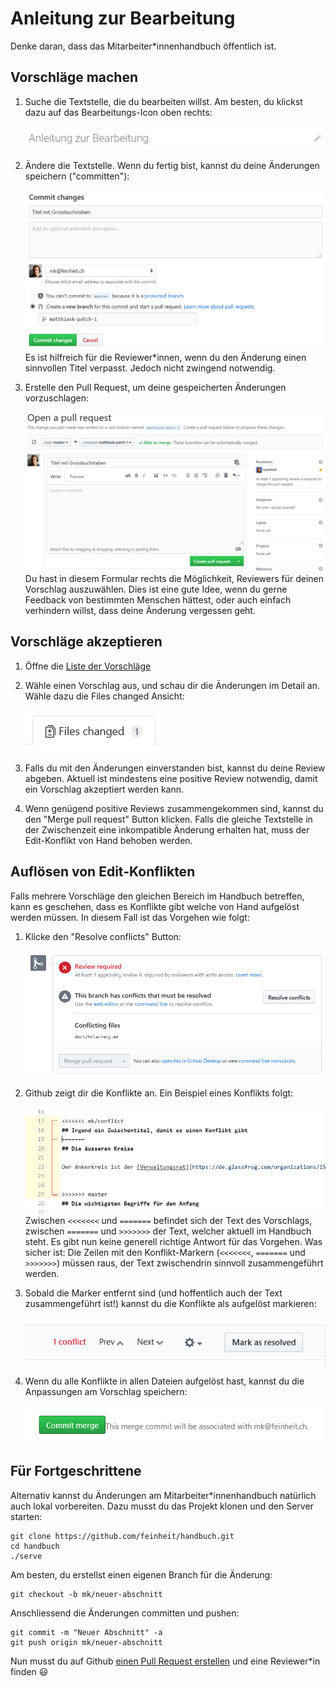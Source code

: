# Anleitung zur Bearbeitung

Denke daran, dass das Mitarbeiter*innenhandbuch öffentlich ist.

## Vorschläge machen

1. Suche die Textstelle, die du bearbeiten willst. Am besten, du klickst dazu auf das Bearbeitungs-Icon oben rechts:

    ![](images/anleitung/01-edit.png)

2. Ändere die Textstelle. Wenn du fertig bist, kannst du deine Änderungen speichern ("committen"):

    ![](images/anleitung/02-commit.png)
    Es ist hilfreich für die Reviewer*innen, wenn du den Änderung einen sinnvollen Titel verpasst. Jedoch nicht zwingend notwendig.

3. Erstelle den Pull Request, um deine gespeicherten Änderungen vorzuschlagen:

    ![](images/anleitung/03-pull-request.png)
    Du hast in diesem Formular rechts die Möglichkeit, Reviewers für deinen Vorschlag auszuwählen. Dies ist eine gute Idee, wenn du gerne Feedback von bestimmten Menschen hättest, oder auch einfach verhindern willst, dass deine Änderung vergessen geht.


## Vorschläge akzeptieren

1. Öffne die [Liste der Vorschläge](https://github.com/feinheit/handbuch/pulls)

2. Wähle einen Vorschlag aus, und schau dir die Änderungen im Detail an. Wähle dazu die Files changed Ansicht:

    ![](images/anleitung/11-diff.png)

3. Falls du mit den Änderungen einverstanden bist, kannst du deine Review abgeben. Aktuell ist mindestens eine positive Review notwendig, damit ein Vorschlag akzeptiert werden kann.

4. Wenn genügend positive Reviews zusammengekommen sind, kannst du den "Merge pull request" Button klicken. Falls die gleiche Textstelle in der Zwischenzeit eine inkompatible Änderung erhalten hat, muss der Edit-Konflikt von Hand behoben werden.


## Auflösen von Edit-Konflikten

Falls mehrere Vorschläge den gleichen Bereich im Handbuch betreffen, kann es geschehen, dass es Konflikte gibt welche von Hand aufgelöst werden müssen. In diesem Fall ist das Vorgehen wie folgt:

1. Klicke den "Resolve conflicts" Button:

    ![](images/anleitung/21-resolve-button.png)

2. Github zeigt dir die Konflikte an. Ein Beispiel eines Konflikts folgt:

    ![](images/anleitung/22-example-conflict.png)
   Zwischen ``<<<<<<<`` und ``=======`` befindet sich der Text des Vorschlags, zwischen ``=======`` und ``>>>>>>>`` der Text, welcher aktuell im Handbuch steht. Es gibt nun keine generell richtige Antwort für das Vorgehen. Was sicher ist: Die Zeilen mit den Konflikt-Markern (``<<<<<<<``, ``=======``  und ``>>>>>>>``) müssen raus, der Text zwischendrin sinnvoll zusammengeführt werden.

3. Sobald die Marker entfernt sind (und hoffentlich auch der Text zusammengeführt ist!) kannst du die Konflikte als aufgelöst markieren:

    ![](images/anleitung/23-resolved.png)

4. Wenn du alle Konflikte in allen Dateien aufgelöst hast, kannst du die Anpassungen am Vorschlag speichern:

    ![](images/anleitung/24-commit.png)


## Für Fortgeschrittene

Alternativ kannst du Änderungen am Mitarbeiter*innenhandbuch natürlich auch lokal vorbereiten. Dazu musst du das Projekt klonen und den Server starten:

    git clone https://github.com/feinheit/handbuch.git
    cd handbuch
    ./serve

Am besten, du erstellst einen eigenen Branch für die Änderung:

    git checkout -b mk/neuer-abschnitt

Anschliessend die Änderungen committen und pushen:

    git commit -m "Neuer Abschnitt" -a
    git push origin mk/neuer-abschnitt

Nun musst du auf Github [einen Pull Request erstellen](https://github.com/feinheit/handbuch/compare) und eine Reviewer*in finden 😃

